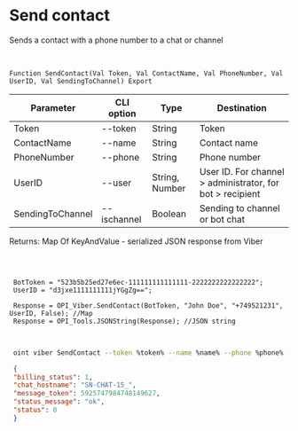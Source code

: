 ﻿---
sidebar_position: 4
---

# Send contact
 Sends a contact with a phone number to a chat or channel


<br/>


`Function SendContact(Val Token, Val ContactName, Val PhoneNumber, Val UserID, Val SendingToChannel) Export`

 | Parameter | CLI option | Type | Destination |
 |-|-|-|-|
 | Token | --token | String | Token |
 | ContactName | --name | String | Contact name |
 | PhoneNumber | --phone | String | Phone number |
 | UserID | --user | String, Number | User ID. For channel > administrator, for bot > recipient |
 | SendingToChannel | --ischannel | Boolean | Sending to channel or bot chat |

 
 Returns: Map Of KeyAndValue - serialized JSON response from Viber

<br/>




```bsl title="Code example"
 
 BotToken = "523b5b25ed27e6ec-111111111111111-2222222222222222";
 UserID = "d3jxe1111111111jYGgZg==";
 
 Response = OPI_Viber.SendContact(BotToken, "John Doe", "+749521231", UserID, False); //Map
 Response = OPI_Tools.JSONString(Response); //JSON string
 
```
	


```sh title="CLI command example"
 
 oint viber SendContact --token %token% --name %name% --phone %phone% --user "d3jxe1111111111jYGgZg" --ischannel %ischannel%

```

```json title="Result"
 {
 "billing_status": 1,
 "chat_hostname": "SN-CHAT-15_",
 "message_token": 5925747984748149627,
 "status_message": "ok",
 "status": 0
 }
```
